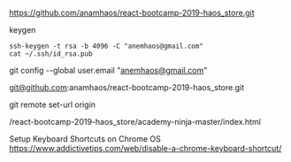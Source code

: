 https://github.com/anamhaos/react-bootcamp-2019-haos_store.git

keygen

```
ssh-keygen -t rsa -b 4096 -C "anemhaos@gmail.com"
cat ~/.ssh/id_rsa.pub
```
git config --global user.email "anemhaos@gmail.com"

git@github.com:anamhaos/react-bootcamp-2019-haos_store.git


git remote set-url origin 

/react-bootcamp-2019-haos_store/academy-ninja-master/index.html

Setup Keyboard Shortcuts on Chrome OS 
https://www.addictivetips.com/web/disable-a-chrome-keyboard-shortcut/





